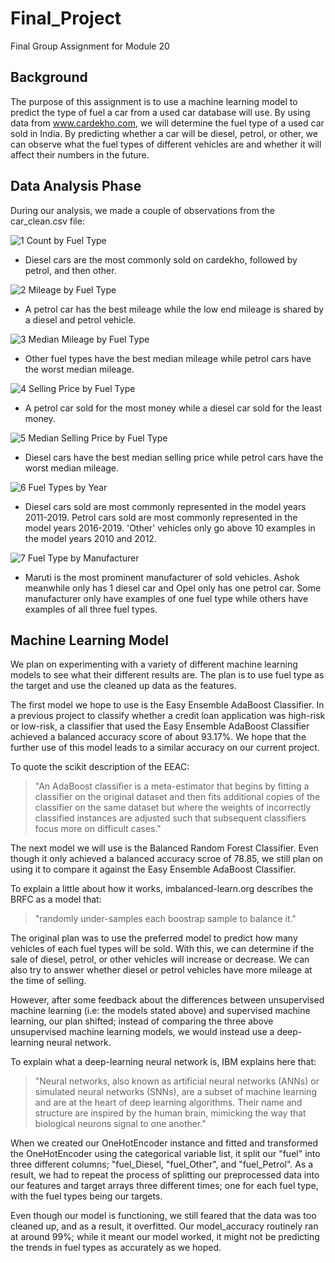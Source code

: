 # Final_Project
Final Group Assignment for Module 20

## Background
The purpose of this assignment is to use a machine learning model to predict the type of fuel a car from a used car database will use. By using data from www.cardekho.com, we will determine the fuel type of a used car sold in India. By predicting whether a car will be diesel, petrol, or other, we can observe what the fuel types of different vehicles are and whether it will affect their numbers in the future.  


## Data Analysis Phase
During our analysis, we made a couple of observations from the car_clean.csv file:

![1 Count by Fuel Type](https://github.com/Itgotworse26/Used_Cars_Fuel_Types/blob/main/Resources/1%20Count%20by%20Fuel%20Type.png)

* Diesel cars are the most commonly sold on cardekho, followed by petrol, and then other.

![2 Mileage by Fuel Type](https://github.com/Itgotworse26/Used_Cars_Fuel_Types/blob/main/Resources/2%20Mileage%20by%20Fuel%20Type.png)

* A petrol car has the best mileage while the low end mileage is shared by a diesel and petrol vehicle.

![3 Median Mileage by Fuel Type](https://github.com/Itgotworse26/Used_Cars_Fuel_Types/blob/main/Resources/3%20Median%20Mileage%20by%20Fuel%20Type.png)

* Other fuel types have the best median mileage while petrol cars have the worst median mileage.

![4 Selling Price by Fuel Type](https://github.com/Itgotworse26/Used_Cars_Fuel_Types/blob/main/Resources/4%20Selling%20Price%20by%20Fuel%20Type.png)

* A petrol car sold for the most money while a diesel car sold for the least money.

![5 Median Selling Price by Fuel Type](https://github.com/Itgotworse26/Used_Cars_Fuel_Types/blob/main/Resources/5%20Median%20Selling%20Price%20by%20Fuel%20Type.png)

* Diesel cars have the best median selling price while petrol cars have the worst median mileage.

![6 Fuel Types by Year](https://github.com/Itgotworse26/Used_Cars_Fuel_Types/blob/main/Resources/6%20Fuel%20Types%20by%20Year.png)

* Diesel cars sold are most commonly represented in the model years  2011-2019. Petrol cars sold are most commonly represented in the model years 2016-2019. 'Other' vehicles only go above 10 examples in the model years 2010 and 2012.

![7 Fuel Type by Manufacturer](https://github.com/Itgotworse26/Used_Cars_Fuel_Types/blob/main/Resources/7%20Fuel%20Type%20by%20Manufacturer.png)

* Maruti is the most prominent manufacturer of sold vehicles. Ashok meanwhile only has 1 diesel car and Opel only has one petrol car. Some manufacturer only have examples of one fuel type while others have examples of all three fuel types.


## Machine Learning Model
We plan on experimenting with a variety of different machine learning models to see what their different results are. The plan is to use fuel type as the target and use the cleaned up data as the features.

The first model we hope to use is the Easy Ensemble AdaBoost Classifier. In a previous project to classify whether a credit loan application was high-risk or low-risk, a classifier that used the Easy Ensemble AdaBoost Classifier achieved a balanced accuracy score of about 93.17%. We hope that the further use of this model leads to a similar accuracy on our current project.

To quote the scikit description of the EEAC:

> "An AdaBoost classifier is a meta-estimator that begins by fitting a classifier on the original dataset and then fits additional copies of the classifier on the same dataset but where the weights of incorrectly classified instances are adjusted such that subsequent classifiers focus more on difficult cases."

The next model we will use is the Balanced Random Forest Classifier. Even though it only achieved a balanced accuracy scroe of 78.85, we still plan on using it to compare it against the Easy Ensemble AdaBoost Classifier.

To explain a little about how it works, imbalanced-learn.org describes the BRFC as a model that:

> "randomly under-samples each boostrap sample to balance it."

The original plan was to use the preferred model to predict how many vehicles of each fuel types will be sold. With this, we can determine if the sale of diesel, petrol, or other vehicles will increase or decrease. We can also try to answer whether diesel or petrol vehicles have more mileage at the time of selling.

However, after some feedback about the differences between unsupervised machine learning (i.e: the models stated above) and supervised machine learning, our plan shifted; instead of comparing the three above unsupervised machine learning models, we would instead use a deep-learning neural network.

To explain what a deep-learning neural network is, IBM explains here that:

> "Neural networks, also known as artificial neural networks (ANNs) or simulated neural networks (SNNs), are a subset of machine learning and are at the heart of deep learning algorithms. Their name and structure are inspired by the human brain, mimicking the way that biological neurons signal to one another."

When we created our OneHotEncoder instance and fitted and transformed the OneHotEncoder using the categorical variable list, it split our "fuel" into three different columns; "fuel_Diesel, "fuel_Other", and "fuel_Petrol". As a result, we had to repeat the process of splitting our preprocessed data into our features and target arrays three different times; one for each fuel type, with the fuel types being our targets.

Even though our model is functioning, we still feared that the data was too cleaned up, and as a result, it overfitted. Our model_accuracy routinely ran at around 99%; while it meant our model worked, it might not be predicting the trends in fuel types as accurately as we hoped.